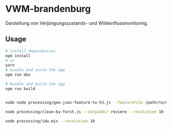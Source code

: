 # VWM-brandenburg

Darstellung von Verjüngungszustands- und Wildeinflussmonitoring.

## Usage

```bash
# install dependencies
npm install
# or
yarn
# bundle and serve the app
npm run dev

# bundle and build the app
npm run build
```

```bash

node node processing/geo-json-feature-to-h3.js --featureFile /path/to/mask/featur-collection.geojson --outputDir reviere --propertyId fid --resolution 10
```

```bash
node processing/clean-by-forst.js --outputDir reviere --resolution 10
```

```bash
node processing/idw.mjs --resolution 10
```
